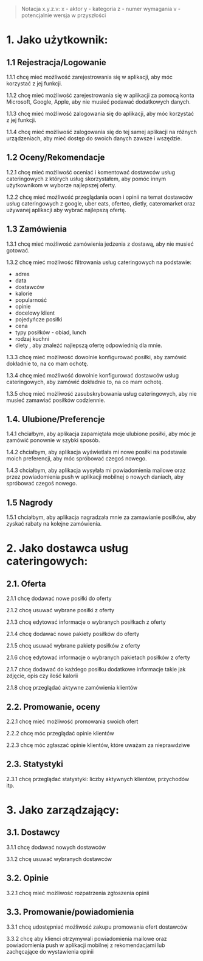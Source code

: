 > Notacja x.y.z.v:
> x - aktor
> y - kategoria
> z - numer wymagania
> v - potencjalnie wersja w przyszłości
# 1. Jako użytkownik:
## 1.1 Rejestracja/Logowanie
1.1.1 chcę mieć możliwość zarejestrowania się w aplikacji, aby móc korzystać z jej funkcji.

1.1.2 chcę mieć możliwość zarejestrowania się w aplikacji za pomocą konta Microsoft, Google, Apple, aby nie musieć podawać dodatkowych danych.

1.1.3 chcę mieć możliwość zalogowania się do aplikacji, aby móc korzystać z jej funkcji.

1.1.4 chcę mieć możliwość zalogowania się do tej samej aplikacji na różnych urządzeniach, aby mieć dostęp do swoich danych zawsze i wszędzie.
## 1.2 Oceny/Rekomendacje
1.2.1 chcę mieć możliwość oceniać i komentować dostawców usług cateringowych z których usług skorzystałem, aby pomóc innym użytkownikom w wyborze najlepszej oferty.

1.2.2 chcę mieć możliwość przeglądania ocen i opinii na temat dostawców usług cateringowych z google, uber eats, oferteo, dietly, cateromarket oraz używanej aplikacji aby wybrać najlepszą ofertę.
## 1.3 Zamówienia
1.3.1 chcę mieć możliwość zamówienia jedzenia z dostawą, aby nie musieć gotować.

1.3.2 chcę mieć możliwość filtrowania usług cateringowych na podstawie:  
  - adres
  - data
  - dostawców
  - kalorie
  - popularność
  - opinie
  - docelowy klient
  - pojedyńcze posiłki
  - cena
  - typy posiłków - obiad, lunch
  - rodzaj kuchni
  - diety
  , aby znaleźć najlepszą ofertę odpowiednią dla mnie.

1.3.3 chcę mieć możliwość dowolnie konfigurować posiłki, aby zamówić dokładnie to, na co mam ochotę.

1.3.4 chcę mieć możliwość dowolnie konfigurować dostawców usług cateringowych, aby zamówić dokładnie to, na co mam ochotę.

1.3.5 chcę mieć możliwość zasubskrybowania usług cateringowych, aby nie musieć zamawiać posiłków codziennie.
## 1.4. Ulubione/Preferencje
1.4.1 chciałbym, aby aplikacja zapamiętała moje ulubione posiłki, aby móc je zamówić ponownie w szybki sposób.

1.4.2 chciałbym, aby aplikacja wyświetlała mi nowe posiłki na podstawie moich preferencji, aby móc spróbować czegoś nowego.

1.4.3 chciałbym, aby aplikacja wysyłała mi powiadomienia mailowe oraz przez powiadomienia push w aplikacji mobilnej o nowych daniach, aby spróbować czegoś nowego.
## 1.5 Nagrody
1.5.1 chciałbym, aby aplikacja nagradzała mnie za zamawianie posiłków, aby zyskać rabaty na kolejne zamówienia.


# 2. Jako dostawca usług cateringowych:
## 2.1. Oferta
2.1.1 chcę dodawać nowe posiłki do oferty

2.1.2 chcę usuwać wybrane posiłki z oferty

2.1.3 chcę edytować informacje o wybranych posiłkach z oferty

2.1.4 chcę dodawać nowe pakiety posiłków do oferty

2.1.5 chcę usuwać wybrane pakiety posiłków z oferty

2.1.6 chcę edytować informacje o wybranych pakietach posiłków z oferty

2.1.7 chcę dodawać do każdego posiłku dodatkowe informacje takie jak zdjęcie, opis czy ilość kalorii

2.1.8 chcę przeglądać aktywne zamówienia klientów
## 2.2. Promowanie, oceny
2.2.1 chcę mieć możliwość promowania swoich ofert

2.2.2 chcę móc przeglądać opinie klientów

2.2.3 chcę móc zgłaszać opinie klientów, które uważam za nieprawdziwe
## 2.3. Statystyki
2.3.1 chcę przeglądać statystyki: liczby aktywnych klientów, przychodów itp.


# 3. Jako zarządzający:
## 3.1. Dostawcy
3.1.1 chcę dodawać nowych dostawców

3.1.2 chcę usuwać wybranych dostawców
## 3.2. Opinie
3.2.1 chcę mieć możliwość rozpatrzenia zgłoszenia opinii
## 3.3. Promowanie/powiadomienia
3.3.1 chcę udostępniać możliwość zakupu promowania ofert dostawców

3.3.2 chcę aby klienci otrzymywali powiadomienia mailowe oraz powiadomienia push w aplikacji mobilnej z rekomendacjami lub zachęcające do wystawienia opinii

